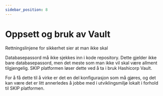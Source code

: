 ```yaml
---
sidebar_position: 8
---
```


# Oppsett og bruk av Vault

Rettningslinjene for sikkerhet sier at man ikke skal

Databasepassord må ikke sjekkes inn i kode repository. Dette gjelder ikke bare
databasepassord, men det meste som man ikke vil skal være allment tilgjengelig.
SKIP platformen løser dette ved å ta i bruk Hashicorp Vault.

For å få dette til å virke er det en del konfigurasjon som må gjøres, og det kan
være det er litt annerledes å jobbe med i utviklingsmiljø lokalt i forhold til
SKIP platformen.
